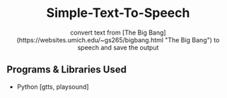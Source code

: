 <h1 align="center">Simple-Text-To-Speech</h1>

<p align="center">
convert text from [The Big Bang](https://websites.umich.edu/~gs265/bigbang.html "The Big Bang") to speech and save the output
</p>

## Programs & Libraries Used

- Python [gtts, playsound]
